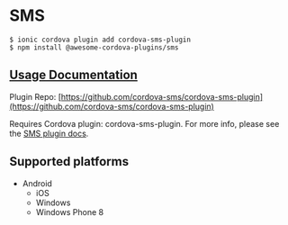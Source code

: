 # SMS

```
$ ionic cordova plugin add cordova-sms-plugin
$ npm install @awesome-cordova-plugins/sms
```

## [Usage Documentation](https://danielsogl.gitbook.io/awesome-cordova-plugins/plugins/sms/)

Plugin Repo: [https://github.com/cordova-sms/cordova-sms-plugin](https://github.com/cordova-sms/cordova-sms-plugin)

Requires Cordova plugin: cordova-sms-plugin. For more info, please see the [SMS plugin docs](https://github.com/cordova-sms/cordova-sms-plugin).

## Supported platforms

- Android
  - iOS
  - Windows
  - Windows Phone 8
  


